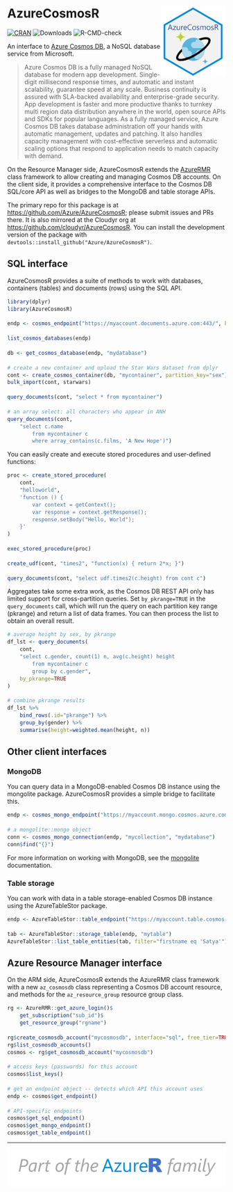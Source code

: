# AzureCosmosR <img src="man/figures/logo.png" align="right" width=150 />

[![CRAN](https://www.r-pkg.org/badges/version/AzureCosmosR)](https://cran.r-project.org/package=AzureCosmosR)
![Downloads](https://cranlogs.r-pkg.org/badges/AzureCosmosR)
![R-CMD-check](https://github.com/Azure/AzureCosmosR/workflows/R-CMD-check/badge.svg)

An interface to [Azure Cosmos DB](https://azure.microsoft.com/en-us/services/cosmos-db/), a NoSQL database service from Microsoft.

> Azure Cosmos DB is a fully managed NoSQL database for modern app development. Single-digit millisecond response times, and automatic and instant scalability, guarantee speed at any scale. Business continuity is assured with SLA-backed availability and enterprise-grade security. App development is faster and more productive thanks to turnkey multi region data distribution anywhere in the world, open source APIs and SDKs for popular languages. As a fully managed service, Azure Cosmos DB takes database administration off your hands with automatic management, updates and patching. It also handles capacity management with cost-effective serverless and automatic scaling options that respond to application needs to match capacity with demand.

On the Resource Manager side, AzureCosmosR extends the [AzureRMR](https://cran.r-project.org/package=AzureRMR) class framework to allow creating and managing Cosmos DB accounts. On the client side, it provides a comprehensive interface to the Cosmos DB SQL/core API as well as bridges to the MongoDB and table storage APIs.

The primary repo for this package is at https://github.com/Azure/AzureCosmosR; please submit issues and PRs there. It is also mirrored at the Cloudyr org at https://github.com/cloudyr/AzureCosmosR. You can install the development version of the package with `devtools::install_github("Azure/AzureCosmosR")`.

## SQL interface

AzureCosmosR provides a suite of methods to work with databases, containers (tables) and documents (rows) using the SQL API.

```r
library(dplyr)
library(AzureCosmosR)

endp <- cosmos_endpoint("https://myaccount.documents.azure.com:443/", key="mykey")

list_cosmos_databases(endp)

db <- get_cosmos_database(endp, "mydatabase")

# create a new container and upload the Star Wars dataset from dplyr
cont <- create_cosmos_container(db, "mycontainer", partition_key="sex")
bulk_import(cont, starwars)

query_documents(cont, "select * from mycontainer")

# an array select: all characters who appear in ANH
query_documents(cont,
    "select c.name
        from mycontainer c
        where array_contains(c.films, 'A New Hope')")
```

You can easily create and execute stored procedures and user-defined functions:

```r
proc <- create_stored_procedure(
    cont,
    "helloworld",
    'function () {
        var context = getContext();
        var response = context.getResponse();
        response.setBody("Hello, World");
    }'
)

exec_stored_procedure(proc)

create_udf(cont, "times2", "function(x) { return 2*x; }")

query_documents(cont, "select udf.times2(c.height) from cont c")
```

Aggregates take some extra work, as the Cosmos DB REST API only has limited support for cross-partition queries. Set `by_pkrange=TRUE` in the `query_documents` call, which will run the query on each partition key range (pkrange) and return a list of data frames. You can then process the list to obtain an overall result.

```r
# average height by sex, by pkrange
df_lst <- query_documents(
    cont,
    "select c.gender, count(1) n, avg(c.height) height
        from mycontainer c
        group by c.gender",
    by_pkrange=TRUE
)

# combine pkrange results
df_lst %>%
    bind_rows(.id="pkrange") %>%
    group_by(gender) %>%
    summarise(height=weighted.mean(height, n))
```

## Other client interfaces

### MongoDB

You can query data in a MongoDB-enabled Cosmos DB instance using the mongolite package. AzureCosmosR provides a simple bridge to facilitate this.

```r
endp <- cosmos_mongo_endpoint("https://myaccount.mongo.cosmos.azure.com:443/", key="mykey")

# a mongolite::mongo object
conn <- cosmos_mongo_connection(endp, "mycollection", "mydatabase")
conn$find("{}")
```

For more information on working with MongoDB, see the [mongolite](https://jeroen.github.io/mongolite/) documentation.

### Table storage

You can work with data in a table storage-enabled Cosmos DB instance using the AzureTableStor package.

```r
endp <- AzureTableStor::table_endpoint("https://myaccount.table.cosmos.azure.com:443/", key="mykey")

tab <- AzureTableStor::storage_table(endp, "mytable")
AzureTableStor::list_table_entities(tab, filter="firstname eq 'Satya'")
```

## Azure Resource Manager interface

On the ARM side, AzureCosmosR extends the AzureRMR class framework with a new `az_cosmosdb` class representing a Cosmos DB account resource, and methods for the `az_resource_group` resource group class.

```r
rg <- AzureRMR::get_azure_login()$
    get_subscription("sub_id")$
    get_resource_group("rgname")

rg$create_cosmosdb_account("mycosmosdb", interface="sql", free_tier=TRUE)
rg$list_cosmosdb_accounts()
cosmos <- rg$get_cosmosdb_account("mycosmosdb")

# access keys (passwords) for this account
cosmos$list_keys()

# get an endpoint object -- detects which API this account uses
endp <- cosmos$get_endpoint()

# API-specific endpoints
cosmos$get_sql_endpoint()
cosmos$get_mongo_endpoint()
cosmos$get_table_endpoint()
```

----
<p align="center"><a href="https://github.com/Azure/AzureR"><img src="https://github.com/Azure/AzureR/raw/master/images/logo2.png" width=800 /></a></p>

